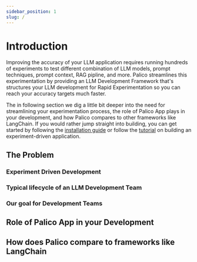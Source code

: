 ```yaml
---
sidebar_position: 1
slug: /
---
```


# Introduction
Improving the accuracy of your LLM application requires running hundreds of experiments to test different combination of LLM models, prompt techniques, prompt context, RAG pipline, and more. Palico streamlines this experimentation by providing an LLM Development Framework that's structures your LLM development for Rapid Experimentation so you can reach your accuracy targets much faster.

The in following section we dig a little bit deeper into the need for streamlining your experimentation process, the role of Palico App plays in your development, and how Palico compares to other frameworks like LangChain. If you would rather jump straight into building, you can get started by following the [installation guide](./getting_started/00_installation.md) or follow the [tutorial](./tutorials/00_intro.md) on building an experiment-driven application.

## The Problem


### Experiment Driven Development

### Typical lifecycle of an LLM Development Team

### Our goal for Development Teams

## Role of Palico App in your Development

## How does Palico compare to frameworks like LangChain